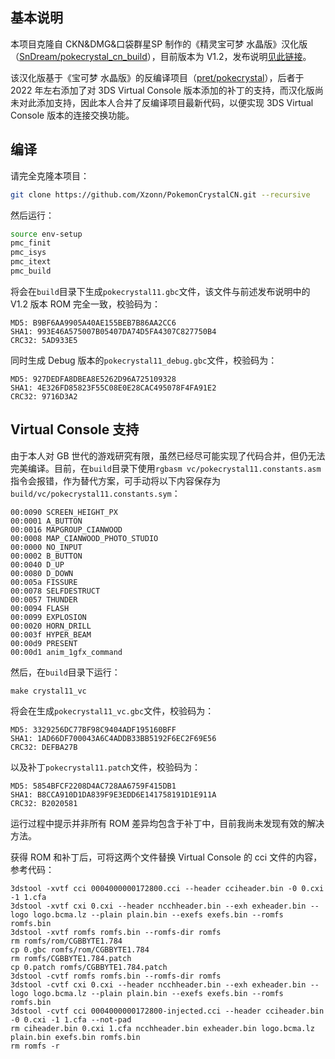 ## 基本说明
本项目克隆自 CKN&DMG&口袋群星SP 制作的《精灵宝可梦 水晶版》汉化版（[SnDream/pokecrystal_cn_build](https://github.com/SnDream/pokecrystal_cn_build)），目前版本为 V1.2，发布说明[见此链接](https://www.bilibili.com/read/cv17069293)。

该汉化版基于《宝可梦 水晶版》的反编译项目（[pret/pokecrystal](https://github.com/pret/pokecrystal)），后者于 2022 年左右添加了对 3DS Virtual Console 版本添加的补丁的支持，而汉化版尚未对此添加支持，因此本人合并了反编译项目最新代码，以便实现 3DS Virtual Console 版本的连接交换功能。

## 编译
请完全克隆本项目：

``` bash
git clone https://github.com/Xzonn/PokemonCrystalCN.git --recursive
```

然后运行：

``` bash
source env-setup
pmc_finit
pmc_isys
pmc_itext
pmc_build
```

将会在`build`目录下生成`pokecrystal11.gbc`文件，该文件与前述发布说明中的 V1.2 版本 ROM 完全一致，校验码为：

```
MD5: B9BF6AA9905A40AE155BEB7B86AA2CC6
SHA1: 993E46A575007B05407DA74D5FA4307C827750B4
CRC32: 5AD933E5
```

同时生成 Debug 版本的`pokecrystal11_debug.gbc`文件，校验码为：

```
MD5: 927DEDFA8DBEA8E5262D96A725109328
SHA1: 4E326FD85823F55C08E0E28CAC495078F4FA91E2
CRC32: 9716D3A2
```

## Virtual Console 支持
由于本人对 GB 世代的游戏研究有限，虽然已经尽可能实现了代码合并，但仍无法完美编译。目前，在`build`目录下使用`rgbasm vc/pokecrystal11.constants.asm`指令会报错，作为替代方案，可手动将以下内容保存为`build/vc/pokecrystal11.constants.sym`：

```
00:0090 SCREEN_HEIGHT_PX
00:0001 A_BUTTON
00:0016 MAPGROUP_CIANWOOD
00:0008 MAP_CIANWOOD_PHOTO_STUDIO
00:0000 NO_INPUT
00:0002 B_BUTTON
00:0040 D_UP
00:0080 D_DOWN
00:005a FISSURE
00:0078 SELFDESTRUCT
00:0057 THUNDER
00:0094 FLASH
00:0099 EXPLOSION
00:0020 HORN_DRILL
00:003f HYPER_BEAM
00:00d9 PRESENT
00:00d1 anim_1gfx_command
```

然后，在`build`目录下运行：

```
make crystal11_vc
```

将会在生成`pokecrystal11_vc.gbc`文件，校验码为：

```
MD5: 3329256DC77BF98C9404ADF195160BFF
SHA1: 1AD66DF700043A6C4ADDB33BB5192F6EC2F69E56
CRC32: DEFBA27B
```

以及补丁`pokecrystal11.patch`文件，校验码为：

```
MD5: 5854BFCF2208D4AC728AA6759F415DB1
SHA1: B8CCA910D1DA839F9E3EDD6E141758191D1E911A
CRC32: B2020581
```

运行过程中提示并非所有 ROM 差异均包含于补丁中，目前我尚未发现有效的解决方法。

获得 ROM 和补丁后，可将这两个文件替换 Virtual Console 的 cci 文件的内容，参考代码：

```
3dstool -xvtf cci 0004000000172800.cci --header cciheader.bin -0 0.cxi -1 1.cfa
3dstool -xvtf cxi 0.cxi --header ncchheader.bin --exh exheader.bin --logo logo.bcma.lz --plain plain.bin --exefs exefs.bin --romfs romfs.bin
3dstool -xvtf romfs romfs.bin --romfs-dir romfs
rm romfs/rom/CGBBYTE1.784
cp 0.gbc romfs/rom/CGBBYTE1.784
rm romfs/CGBBYTE1.784.patch
cp 0.patch romfs/CGBBYTE1.784.patch
3dstool -cvtf romfs romfs.bin --romfs-dir romfs
3dstool -cvtf cxi 0.cxi --header ncchheader.bin --exh exheader.bin --logo logo.bcma.lz --plain plain.bin --exefs exefs.bin --romfs romfs.bin
3dstool -cvtf cci 0004000000172800-injected.cci --header cciheader.bin -0 0.cxi -1 1.cfa --not-pad
rm ciheader.bin 0.cxi 1.cfa ncchheader.bin exheader.bin logo.bcma.lz plain.bin exefs.bin romfs.bin
rm romfs -r
```